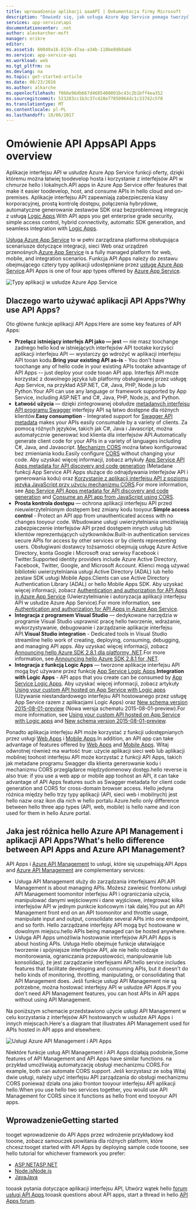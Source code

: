```yaml
---
title: wprowadzenie aplikacji aaaAPI | Dokumentacja firmy Microsoft
description: "Dowiedz się, jak usługa Azure App Service pomaga tworzyć i obsługiwać interfejsy API RESTful oraz z nich korzystać."
services: app-service\api
documentationcenter: .net
author: alexkarcher-msft
manager: erikre
editor: 
ms.assetid: 60049a16-8159-47aa-a34b-110be0d8dab6
ms.service: app-service-api
ms.workload: web
ms.tgt_pltfrm: na
ms.devlang: na
ms.topic: get-started-article
ms.date: 08/23/2016
ms.author: alkarche
ms.openlocfilehash: f066e96db667d4685480001bc43c2b1bff4ea352
ms.sourcegitcommit: 523283cc1b3c37c428e77850964dc1c33742c5f0
ms.translationtype: MT
ms.contentlocale: pl-PL
ms.lasthandoff: 10/06/2017
---
```

# <a name="api-apps-overview"></a><span data-ttu-id="b47ad-103">Omówienie API Apps</span><span class="sxs-lookup"><span data-stu-id="b47ad-103">API Apps overview</span></span>
<span data-ttu-id="b47ad-104">Aplikacje interfejsu API w usłudze Azure App Service funkcji oferty, dzięki któremu można łatwiej toodevelop hosta i korzystanie z interfejsów API w chmurze hello i lokalnych.</span><span class="sxs-lookup"><span data-stu-id="b47ad-104">API apps in Azure App Service offer features that make it easier toodevelop, host, and consume APIs in hello cloud and on-premises.</span></span> <span data-ttu-id="b47ad-105">Aplikacje interfejsu API zapewniają zabezpieczenia klasy korporacyjnej, prostą kontrolę dostępu, połączenia hybrydowe, automatyczne generowanie zestawów SDK oraz bezproblemową integrację z usługą [Logic Apps](../logic-apps/logic-apps-what-are-logic-apps.md).</span><span class="sxs-lookup"><span data-stu-id="b47ad-105">With API apps you get enterprise grade security, simple access control, hybrid connectivity, automatic SDK generation, and seamless integration with [Logic Apps](../logic-apps/logic-apps-what-are-logic-apps.md).</span></span>

<span data-ttu-id="b47ad-106">[Usługa Azure App Service](../app-service/app-service-value-prop-what-is.md) to w pełni zarządzana platforma obsługująca scenariusze dotyczące integracji, sieci Web oraz urządzeń przenośnych.</span><span class="sxs-lookup"><span data-stu-id="b47ad-106">[Azure App Service](../app-service/app-service-value-prop-what-is.md) is a fully managed platform for web, mobile, and integration scenarios.</span></span> <span data-ttu-id="b47ad-107">Funkcja API Apps należy do zestawu obejmującego cztery typy aplikacji udostępniane przez [usługę Azure App Service](../app-service/app-service-value-prop-what-is.md).</span><span class="sxs-lookup"><span data-stu-id="b47ad-107">API Apps is one of four app types offered by [Azure App Service](../app-service/app-service-value-prop-what-is.md).</span></span>

![Typy aplikacji w usłudze Azure App Service](./media/app-service-api-apps-why-best-platform/appservicesuite.png)

## <a name="why-use-api-apps"></a><span data-ttu-id="b47ad-109">Dlaczego warto używać aplikacji API Apps?</span><span class="sxs-lookup"><span data-stu-id="b47ad-109">Why use API Apps?</span></span>
<span data-ttu-id="b47ad-110">Oto główne funkcje aplikacji API Apps:</span><span class="sxs-lookup"><span data-stu-id="b47ad-110">Here are some key features of API Apps:</span></span>

* <span data-ttu-id="b47ad-111">**Przełącz istniejący interfejs API jako — jest** — nie masz toochange żadnego hello kod w istniejących interfejsów API tootake korzyści aplikacji interfejsu API — wystarczy go wdrożyć w aplikacji interfejsu API tooan kodu.</span><span class="sxs-lookup"><span data-stu-id="b47ad-111">**Bring your existing API as-is** - You don't have toochange any of hello code in your existing APIs tootake advantage of API Apps -- just deploy your code tooan API app.</span></span> <span data-ttu-id="b47ad-112">Interfejs API może korzystać z dowolnego języka lub platformy obsługiwanej przez usługę App Service, na przykład ASP.NET, C#, Java, PHP, Node.js lub Python.</span><span class="sxs-lookup"><span data-stu-id="b47ad-112">Your API can use any language or framework supported by App Service, including ASP.NET and C#, Java, PHP, Node.js, and Python.</span></span>
* <span data-ttu-id="b47ad-113">**Łatwość użycia** — dzięki zintegrowanej obsłudze [metadanych interfejsu API programu Swagger](http://swagger.io/) interfejsy API są łatwo dostępne dla różnych klientów.</span><span class="sxs-lookup"><span data-stu-id="b47ad-113">**Easy consumption** - Integrated support for [Swagger API metadata](http://swagger.io/) makes your APIs easily consumable by a variety of clients.</span></span>  <span data-ttu-id="b47ad-114">Za pomocą różnych języków, takich jak C#, Java i Javascript, można automatycznie generować kod klienta dla interfejsów API.</span><span class="sxs-lookup"><span data-stu-id="b47ad-114">Automatically generate client code for your APIs in a variety of languages including C#, Java, and Javascript.</span></span> <span data-ttu-id="b47ad-115">[Mechanizm CORS](app-service-api-cors-consume-javascript.md) można łatwo konfigurować bez zmieniania kodu.</span><span class="sxs-lookup"><span data-stu-id="b47ad-115">Easily configure [CORS](app-service-api-cors-consume-javascript.md) without changing your code.</span></span> <span data-ttu-id="b47ad-116">Aby uzyskać więcej informacji, zobacz artykuły [App Service API Apps metadata for API discovery and code generation](app-service-api-metadata.md) (Metadane funkcji App Service API Apps służące do odnajdywania interfejsów API i generowania kodu) oraz [Korzystanie z aplikacji interfejsu API z poziomu języka JavaScript przy użyciu mechanizmu CORS](app-service-api-cors-consume-javascript.md).</span><span class="sxs-lookup"><span data-stu-id="b47ad-116">For more information, see [App Service API Apps metadata for API discovery and code generation](app-service-api-metadata.md) and [Consume an API app from JavaScript using CORS](app-service-api-cors-consume-javascript.md).</span></span> 
* <span data-ttu-id="b47ad-117">**Prosta kontrola dostępu** — ochrona aplikacji interfejsu API przed nieuwierzytelnionym dostępem bez zmiany kodu tooyour.</span><span class="sxs-lookup"><span data-stu-id="b47ad-117">**Simple access control** - Protect an API app from unauthenticated access with no changes tooyour code.</span></span> <span data-ttu-id="b47ad-118">Wbudowane usługi uwierzytelniania umożliwiają zabezpieczenie interfejsów API przed dostępem innych usług lub klientów reprezentujących użytkowników.</span><span class="sxs-lookup"><span data-stu-id="b47ad-118">Built-in authentication services secure APIs for access by other services or by clients representing users.</span></span> <span data-ttu-id="b47ad-119">Obsługiwani dostawcy tożsamości obejmują usługę Azure Active Directory, konta Google i Microsoft oraz serwisy Facebook i Twitter.</span><span class="sxs-lookup"><span data-stu-id="b47ad-119">Supported identity providers include Azure Active Directory, Facebook, Twitter, Google, and Microsoft Account.</span></span> <span data-ttu-id="b47ad-120">Klienci mogą używać biblioteki uwierzytelniania usługi Active Directory (ADAL) lub hello zestaw SDK usługi Mobile Apps.</span><span class="sxs-lookup"><span data-stu-id="b47ad-120">Clients can use Active Directory Authentication Library (ADAL) or hello Mobile Apps SDK.</span></span> <span data-ttu-id="b47ad-121">Aby uzyskać więcej informacji, zobacz [Authentication and authorization for API Apps in Azure App Service](app-service-api-authentication.md) (Uwierzytelnianie i autoryzacja aplikacji interfejsu API w usłudze Azure App Service).</span><span class="sxs-lookup"><span data-stu-id="b47ad-121">For more information, see [Authentication and authorization for API Apps in Azure App Service](app-service-api-authentication.md).</span></span>
* <span data-ttu-id="b47ad-122">**Integracja z programem Visual Studio** — dedykowane narzędzia w programie Visual Studio usprawnić pracę hello tworzenie, wdrażanie, wykorzystywanie, debugowanie i zarządzanie aplikacje interfejsu API.</span><span class="sxs-lookup"><span data-stu-id="b47ad-122">**Visual Studio integration** - Dedicated tools in Visual Studio streamline hello work of creating, deploying, consuming, debugging, and managing API apps.</span></span> <span data-ttu-id="b47ad-123">Aby uzyskać więcej informacji, zobacz [Announcing hello Azure SDK 2.8.1 dla platformy .NET](https://azure.microsoft.com/blog/announcing-azure-sdk-2-8-1-for-net/).</span><span class="sxs-lookup"><span data-stu-id="b47ad-123">For more information, see [Announcing hello Azure SDK 2.8.1 for .NET](https://azure.microsoft.com/blog/announcing-azure-sdk-2-8-1-for-net/).</span></span>
* <span data-ttu-id="b47ad-124">**Integracja z funkcją Logic Apps** — tworzone aplikacje interfejsu API mogą być używane przez funkcję [App Service Logic Apps](../logic-apps/logic-apps-what-are-logic-apps.md).</span><span class="sxs-lookup"><span data-stu-id="b47ad-124">**Integration with Logic Apps** - API apps that you create can be consumed by [App Service Logic Apps](../logic-apps/logic-apps-what-are-logic-apps.md).</span></span>  <span data-ttu-id="b47ad-125">Aby uzyskać więcej informacji, zobacz artykuły [Using your custom API hosted on App Service with Logic apps](../logic-apps/logic-apps-custom-hosted-api.md) (Używanie niestandardowego interfejsu API hostowanego przez usługę App Service razem z aplikacjami Logic Apps) oraz [New schema version 2015-08-01-preview](../logic-apps/logic-apps-schema-2015-08-01.md) (Nowa wersja schematu 2015-08-01-preview).</span><span class="sxs-lookup"><span data-stu-id="b47ad-125">For more information, see [Using your custom API hosted on App Service with Logic apps](../logic-apps/logic-apps-custom-hosted-api.md) and [New schema version 2015-08-01-preview](../logic-apps/logic-apps-schema-2015-08-01.md).</span></span>

<span data-ttu-id="b47ad-126">Ponadto aplikacja interfejsu API może korzystać z funkcji udostępnianych przez usługi [Web Apps](../app-service-web/app-service-web-overview.md) i [Mobile Apps](../app-service-mobile/app-service-mobile-value-prop.md).</span><span class="sxs-lookup"><span data-stu-id="b47ad-126">In addition, an API app can take advantage of features offered by [Web Apps](../app-service-web/app-service-web-overview.md) and [Mobile Apps](../app-service-mobile/app-service-mobile-value-prop.md).</span></span> <span data-ttu-id="b47ad-127">Witaj odwrotnej również ma wartość true: użycie aplikacji sieci web lub aplikacji mobilnej toohost interfejsu API może korzystać z funkcji API Apps, takich jak metadane programu Swagger dla klienta generowanie kodu i mechanizmu CORS przeglądarce międzydomenowy dostęp.</span><span class="sxs-lookup"><span data-stu-id="b47ad-127">hello reverse is also true: if you use a web app or mobile app toohost an API, it can take advantage of API Apps features such as Swagger metadata for client code generation and CORS for cross-domain browser access.</span></span> <span data-ttu-id="b47ad-128">Hello jedyna różnica między hello trzy typy aplikacji (API, sieci web i mobilnych) jest hello nazw oraz ikon dla nich w hello portalu Azure.</span><span class="sxs-lookup"><span data-stu-id="b47ad-128">hello only difference between hello three app types (API, web, mobile) is hello name and icon used for them in hello Azure portal.</span></span>

## <a name="whats-hello-difference-between-api-apps-and-azure-api-management"></a><span data-ttu-id="b47ad-129">Jaka jest różnica hello Azure API Management i aplikacji API Apps?</span><span class="sxs-lookup"><span data-stu-id="b47ad-129">What's hello difference between API Apps and Azure API Management?</span></span>
<span data-ttu-id="b47ad-130">API Apps i [Azure API Management](../api-management/api-management-key-concepts.md) to usługi, które się uzupełniają:</span><span class="sxs-lookup"><span data-stu-id="b47ad-130">API Apps and [Azure API Management](../api-management/api-management-key-concepts.md) are complementary services:</span></span>

* <span data-ttu-id="b47ad-131">Usługa API Management służy do zarządzania interfejsami API.</span><span class="sxs-lookup"><span data-stu-id="b47ad-131">API Management is about managing APIs.</span></span> <span data-ttu-id="b47ad-132">Możesz zawiesić frontonu usługi API Management toomonitor interfejsu API i ograniczania użycia, manipulować danymi wejściowymi i dane wyjściowe, integrować kilka interfejsów API w jednym punkcie końcowym i tak dalej.</span><span class="sxs-lookup"><span data-stu-id="b47ad-132">You put an API Management front end on an API toomonitor and throttle usage, manipulate input and output, consolidate several APIs into one endpoint, and so forth.</span></span> <span data-ttu-id="b47ad-133">Hello zarządzane interfejsy API mogą być hostowane w dowolnym miejscu.</span><span class="sxs-lookup"><span data-stu-id="b47ad-133">hello APIs being managed can be hosted anywhere.</span></span>
* <span data-ttu-id="b47ad-134">Usługa API Apps umożliwia hostowanie interfejsów API.</span><span class="sxs-lookup"><span data-stu-id="b47ad-134">API Apps is about hosting APIs.</span></span> <span data-ttu-id="b47ad-135">Usługa Hello obejmuje funkcje ułatwiające tworzenie i spójniejsze interfejsów API, ale nie hello rodzaje monitorowania, ograniczania przepustowości, manipulowanie lub konsolidacji, że jest zarządzanie interfejsami API.</span><span class="sxs-lookup"><span data-stu-id="b47ad-135">hello service includes features that facilitate developing and consuming APIs, but it doesn't do hello kinds of monitoring, throttling, manipulating, or consolidating that API Management does.</span></span> <span data-ttu-id="b47ad-136">Jeśli funkcje usługi API Management nie są potrzebne, można hostować interfejsy API w usłudze API Apps.</span><span class="sxs-lookup"><span data-stu-id="b47ad-136">If you don't need API Management features, you can host APIs in API apps without using API Management.</span></span>

<span data-ttu-id="b47ad-137">Na poniższym schemacie przedstawiono użycie usługi API Management w celu korzystania z interfejsów API hostowanych w usłudze API Apps i innych miejscach.</span><span class="sxs-lookup"><span data-stu-id="b47ad-137">Here's a diagram that illustrates API Management used for APIs hosted in API apps and elsewhere.</span></span>

![Usługi Azure API Management i API Apps](./media/app-service-api-apps-why-best-platform/apia-apim.png)

<span data-ttu-id="b47ad-139">Niektóre funkcje usług API Management i API Apps działają podobnie,</span><span class="sxs-lookup"><span data-stu-id="b47ad-139">Some features of API Management and API Apps have similar functions.</span></span>  <span data-ttu-id="b47ad-140">na przykład umożliwiają automatyzację obsługi mechanizmu CORS.</span><span class="sxs-lookup"><span data-stu-id="b47ad-140">For example, both can automate CORS support.</span></span> <span data-ttu-id="b47ad-141">Jeśli korzystasz ze sobą Witaj dwie usługi, należy użyć interfejsu API zarządzania do obsługi mechanizmu CORS ponieważ działa ona jako fronton tooyour interfejsu API aplikacji hello.</span><span class="sxs-lookup"><span data-stu-id="b47ad-141">When you use hello two services together, you would use API Management for CORS since it functions as hello front end tooyour API apps.</span></span> 

## <a name="getting-started"></a><span data-ttu-id="b47ad-142">Wprowadzenie</span><span class="sxs-lookup"><span data-stu-id="b47ad-142">Getting started</span></span>
<span data-ttu-id="b47ad-143">tooget wprowadzenie do API Apps przez wdrożenie przykładowy kod tooone, zobacz samouczek powitania dla różnych platform, które chcesz:</span><span class="sxs-lookup"><span data-stu-id="b47ad-143">tooget started with API Apps by deploying sample code tooone, see hello tutorial for whichever framework you prefer:</span></span>

* [<span data-ttu-id="b47ad-144">ASP.NET</span><span class="sxs-lookup"><span data-stu-id="b47ad-144">ASP.NET</span></span>](app-service-api-dotnet-get-started.md) 
* [<span data-ttu-id="b47ad-145">Node.js</span><span class="sxs-lookup"><span data-stu-id="b47ad-145">Node.js</span></span>](app-service-api-nodejs-api-app.md) 
* [<span data-ttu-id="b47ad-146">Java</span><span class="sxs-lookup"><span data-stu-id="b47ad-146">Java</span></span>](app-service-api-java-api-app.md) 

<span data-ttu-id="b47ad-147">tooask pytania dotyczące aplikacji interfejsu API, Utwórz wątek hello [forum usługi API Apps](https://social.msdn.microsoft.com/Forums/en-US/home?forum=AzureAPIApps).</span><span class="sxs-lookup"><span data-stu-id="b47ad-147">tooask questions about API apps, start a thread in hello [API Apps forum](https://social.msdn.microsoft.com/Forums/en-US/home?forum=AzureAPIApps).</span></span> 

